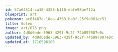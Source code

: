 ```yaml
---
id: 57a64514-ca18-4358-b110-ebfe98ae712a
blueprint: art
pokemon: ac6f487a-18aa-4363-ba8f-25f9a081ec51
title: Golem
image: art/076.png
author: 4d8d6ede-5963-429f-9c2f-74b897007e0c
updated_by: 4d8d6ede-5963-429f-9c2f-74b897007e0c
updated_at: 1716596105
---
```

